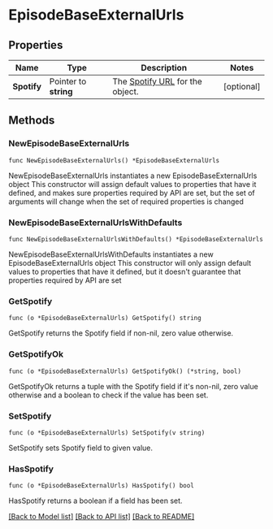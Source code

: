 # EpisodeBaseExternalUrls

## Properties

Name | Type | Description | Notes
------------ | ------------- | ------------- | -------------
**Spotify** | Pointer to **string** | The [Spotify URL](/documentation/web-api/concepts/spotify-uris-ids) for the object.  | [optional] 

## Methods

### NewEpisodeBaseExternalUrls

`func NewEpisodeBaseExternalUrls() *EpisodeBaseExternalUrls`

NewEpisodeBaseExternalUrls instantiates a new EpisodeBaseExternalUrls object
This constructor will assign default values to properties that have it defined,
and makes sure properties required by API are set, but the set of arguments
will change when the set of required properties is changed

### NewEpisodeBaseExternalUrlsWithDefaults

`func NewEpisodeBaseExternalUrlsWithDefaults() *EpisodeBaseExternalUrls`

NewEpisodeBaseExternalUrlsWithDefaults instantiates a new EpisodeBaseExternalUrls object
This constructor will only assign default values to properties that have it defined,
but it doesn't guarantee that properties required by API are set

### GetSpotify

`func (o *EpisodeBaseExternalUrls) GetSpotify() string`

GetSpotify returns the Spotify field if non-nil, zero value otherwise.

### GetSpotifyOk

`func (o *EpisodeBaseExternalUrls) GetSpotifyOk() (*string, bool)`

GetSpotifyOk returns a tuple with the Spotify field if it's non-nil, zero value otherwise
and a boolean to check if the value has been set.

### SetSpotify

`func (o *EpisodeBaseExternalUrls) SetSpotify(v string)`

SetSpotify sets Spotify field to given value.

### HasSpotify

`func (o *EpisodeBaseExternalUrls) HasSpotify() bool`

HasSpotify returns a boolean if a field has been set.


[[Back to Model list]](../README.md#documentation-for-models) [[Back to API list]](../README.md#documentation-for-api-endpoints) [[Back to README]](../README.md)


